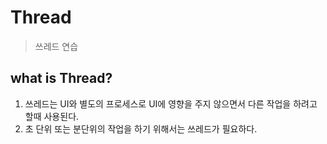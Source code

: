 # Thread
> 쓰레드 연습

## what is Thread?
1. 쓰레드는 UI와 별도의 프로세스로 UI에 영향을 주지 않으면서 다른 작업을 하려고 할때 사용된다. 
2. 초 단위 또는 분단위의 작업을 하기 위해서는 쓰레드가 필요하다. 


